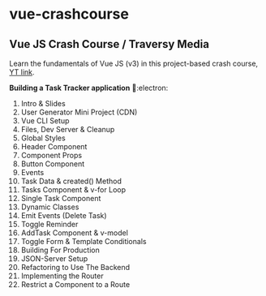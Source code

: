 # vue-crashcourse
## Vue JS Crash Course / Traversy Media

Learn the fundamentals of Vue JS (v3) in this project-based crash course, [YT link](https://www.youtube.com/watch?v=qZXt1Aom3Cs&ab_channel=TraversyMedia).

**Building a Task Tracker application** 📓:electron:

1. Intro & Slides
2.  User Generator Mini Project (CDN)
3.  Vue CLI Setup
4.   Files, Dev Server & Cleanup
5.  Global Styles
6. Header Component
7. Component Props
8. Button Component
9. Events
10. Task Data & created() Method
11. Tasks Component & v-for Loop
12. Single Task Component
13. Dynamic Classes
14. Emit Events (Delete Task)
15. Toggle Reminder
16. AddTask Component & v-model
17. Toggle Form & Template Conditionals
18. Building For Production
19. JSON-Server Setup
20. Refactoring to Use The Backend
21. Implementing the Router
22. Restrict a Component to a Route
